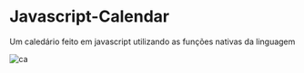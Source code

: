 # Javascript-Calendar
Um caledário feito em javascript utilizando as funções nativas da linguagem

![ca](https://user-images.githubusercontent.com/82295321/221314717-e6cc7516-33bb-4332-b7aa-75d74b734f1e.png)

